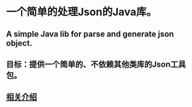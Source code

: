 # 一个简单的处理Json的Java库。 #
## A simple Java lib for parse and generate json object. ##
## 目标：提供一个简单的、不依赖其他类库的Json工具包。 ##
##  ##
## [相关介绍](http://bantouyan.iteye.com/category/143891) ##